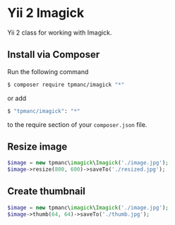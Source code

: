 # Yii 2 Imagick
Yii 2 class for working with Imagick.

## Install via Composer

Run the following command

```bash
$ composer require tpmanc/imagick "*"
```

or add

```bash
$ "tpmanc/imagick": "*"
```

to the require section of your `composer.json` file.

## Resize image

```php
$image = new tpmanc\imagick\Imagick('./image.jpg');
$image->resize(800, 600)->saveTo('./resized.jpg');
```

## Create thumbnail

```php
$image = new tpmanc\imagick\Imagick('./image.jpg');
$image->thumb(64, 64)->saveTo('./thumb.jpg');
```